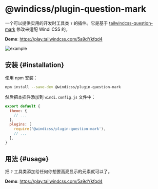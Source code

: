 # @windicss/plugin-question-mark

一个可以提供实用的开发时工具类 `?` 的插件。它是基于 [tailwindcss-question-mark](https://github.com/GavinJoyce/tailwindcss-question-mark) 修改来适配 Windi CSS 的。

**Demo**: https://play.tailwindcss.com/5a9dYkfqd4

![example](https://user-images.githubusercontent.com/2526/100670452-ca598300-3356-11eb-8743-5d4d3c7b740f.gif)

## 安装 {#installation}

使用 npm 安装：

```bash
npm install --save-dev @windicss/plugin-question-mark
```

然后把本插件添加到 `windi.config.js` 文件中：

```js windi.config.js
export default {
  theme: {
    // ...
  },
  plugins: [
    require('@windicss/plugin-question-mark'),
    // ...
  ],
}
```

## 用法 {#usage}

把 `?` 工具类添加给任何你想要高亮显示的元素就可以了。

**Demo**: https://play.tailwindcss.com/5a9dYkfqd4
